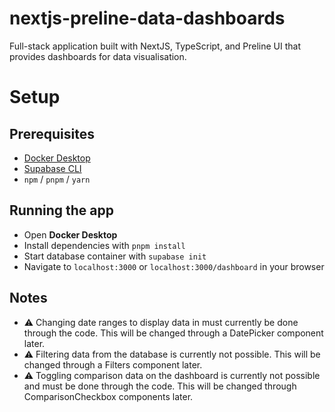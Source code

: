 # nextjs-preline-data-dashboards

Full-stack application built with NextJS, TypeScript, and Preline UI that provides dashboards for data visualisation.

# Setup

## Prerequisites

- [Docker Desktop](https://www.docker.com/products/docker-desktop/)
- [Supabase CLI](https://supabase.com/docs/guides/local-development/cli/getting-started?queryGroups=platform&platform=macos)
- `npm` / `pnpm` / `yarn`

## Running the app

- Open **Docker Desktop**
- Install dependencies with `pnpm install`
- Start database container with `supabase init`
- Navigate to `localhost:3000` or `localhost:3000/dashboard` in your browser

## Notes

- ⚠️ Changing date ranges to display data in must currently be done through the code. This will be changed through a DatePicker component later.
- ⚠️ Filtering data from the database is currently not possible. This will be changed through a Filters component later.
- ⚠️ Toggling comparison data on the dashboard is currently not possible and must be done through the code. This will be changed through ComparisonCheckbox components later.
